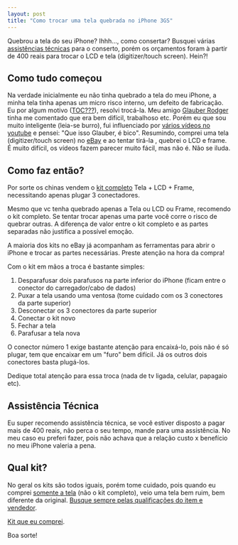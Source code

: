 ```yaml
---
layout: post
title: "Como trocar uma tela quebrada no iPhone 3GS"
---
```


Quebrou a tela do seu iPhone? Ihhh…, como consertar? Busquei várias [assistências técnicas](https://www.google.com.br/search?q=assist%C3%AAncia+t%C3%A9cnica+iphone) para o conserto, porém os orçamentos foram à partir de 400 reais para trocar o LCD e tela (digitizer/touch screen). Hein?!

## Como tudo começou

Na verdade inicialmente eu não tinha quebrado a tela do meu iPhone, a minha tela tinha apenas um micro risco interno, um defeito de fabricação. Eu por algum motivo ([TOC???](http://pt.wikipedia.org/wiki/Transtorno_obsessivo-compulsivo)), resolvi trocá-la. Meu amigo [Glauber Rodger](http://rodger.com.br/) tinha me comentado que era bem difícil, trabalhoso etc. Porém eu que sou muito inteligente (leia-se burro), fui influenciado por [vários vídeos no youtube](http://www.youtube.com/results?search_query=replace+digitizer+iphone+3gs&aq=f) e pensei: "Que isso Glauber, é bico". Resumindo, comprei uma tela (digitizer/touch screen) no [eBay](http://www.ebay.com/sch/i.html?_nkw=iphone+3gs+digitizer) e ao tentar tirá-la , quebrei o LCD e frame. É muito difícil, os vídeos fazem parecer muito fácil, mas não é. Não se iluda.

## Como faz então?

Por sorte os chinas vendem o [kit completo](http://www.ebay.com/sch/i.html?_nkw=iphone+3gs+frame+lcd+touch) Tela + LCD + Frame, necessitando apenas plugar 3 conectadores.

Mesmo que vc tenha quebrado apenas a Tela ou LCD ou Frame, recomendo o kit completo. Se tentar trocar apenas uma parte você corre o risco de quebrar outras. A diferença de valor entre o kit completo e as partes separadas não justifica a possível emoção.

A maioria dos kits no eBay já acompanham as ferramentas para abrir o iPhone e trocar as partes necessárias. Preste atenção na hora da compra!

Com o kit em mãos a troca é bastante simples:

1. Desparafusar dois parafusos na parte inferior do iPhone (ficam entre o conector do carregador/cabo de dados)
2. Puxar a tela usando uma ventosa (tome cuidado com os 3 conectores da parte superior)
3. Desconectar os 3 conectores da parte superior
4. Conectar o kit novo
5. Fechar a tela
6. Parafusar a tela nova

O conector número 1 exige bastante atenção para encaixá-lo, pois não é só plugar, tem que encaixar em um "furo" bem difícil. Já os outros dois conectores basta plugá-los.

Dedique total atenção para essa troca (nada de tv ligada, celular, papagaio etc).

## Assistência Técnica

Eu super recomendo assistência técnica, se você estiver disposto a pagar mais de 400 reais, não perca o seu tempo, mande para uma assistência. No meu caso eu preferi fazer, pois não achava que a relação custo x benefício no meu iPhone valeria a pena.

## Qual kit?

No geral os kits são todos iguais, porém tome cuidado, pois quando eu comprei [somente a tela](http://www.ebay.com/itm/350476987492) (não o kit completo), veio uma tela bem ruim, bem diferente da original. [Busque sempre pelas qualificações do item e vendedor](http://toolhaus.org/).

[Kit que eu comprei](http://www.ebay.com/itm/170658644696).

Boa sorte!

